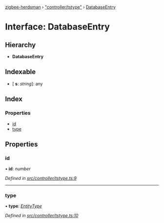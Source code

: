 [zigbee-herdsman](../README.md) › ["controller/tstype"](../modules/_controller_tstype_.md) › [DatabaseEntry](_controller_tstype_.databaseentry.md)

# Interface: DatabaseEntry

## Hierarchy

* **DatabaseEntry**

## Indexable

* \[ **s**: *string*\]: any

## Index

### Properties

* [id](_controller_tstype_.databaseentry.md#id)
* [type](_controller_tstype_.databaseentry.md#type)

## Properties

###  id

• **id**: *number*

*Defined in [src/controller/tstype.ts:9](https://github.com/Koenkk/zigbee-herdsman/blob/610fe5a/src/controller/tstype.ts#L9)*

___

###  type

• **type**: *[EntityType](../modules/_controller_tstype_.md#entitytype)*

*Defined in [src/controller/tstype.ts:10](https://github.com/Koenkk/zigbee-herdsman/blob/610fe5a/src/controller/tstype.ts#L10)*
